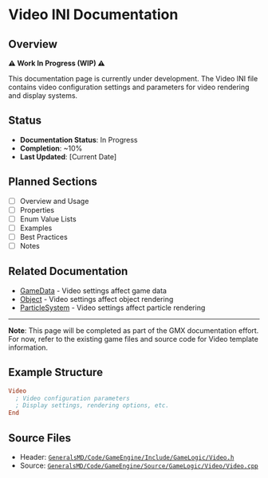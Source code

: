 # Video INI Documentation

## Overview

**⚠️ Work In Progress (WIP) ⚠️**

This documentation page is currently under development. The Video INI file contains video configuration settings and parameters for video rendering and display systems.

## Status

- **Documentation Status**: In Progress
- **Completion**: ~10%
- **Last Updated**: [Current Date]

## Planned Sections

- [ ] Overview and Usage
- [ ] Properties
- [ ] Enum Value Lists
- [ ] Examples
- [ ] Best Practices
- [ ] Notes

## Related Documentation

- [GameData](GameData.md) - Video settings affect game data
- [Object](Object.md) - Video settings affect object rendering
- [ParticleSystem](ParticleSystem.md) - Video settings affect particle rendering

---

**Note**: This page will be completed as part of the GMX documentation effort. For now, refer to the existing game files and source code for Video template information.

## Example Structure

```ini
Video
  ; Video configuration parameters
  ; Display settings, rendering options, etc.
End
```

## Source Files

- Header: [`GeneralsMD/Code/GameEngine/Include/GameLogic/Video.h`](../GeneralsMD/Code/GameEngine/Include/GameLogic/Video.h)
- Source: [`GeneralsMD/Code/GameEngine/Source/GameLogic/Video/Video.cpp`](../GeneralsMD/Code/GameEngine/Source/GameLogic/Video/Video.cpp)
